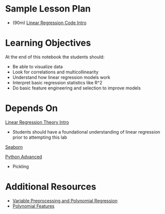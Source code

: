 # Sample Lesson Plan
- (90m) [Linear Regression Code Intro](intro-to-regression-starter.ipynb)

# Learning Objectives

At the end of this notebook the students should:
- Be able to visualize data
- Look for correlations and multicollinearity
- Understand how linear regression models work
- Interpret basic regression statistics like R^2
- Do basic feature engineering and selection to improve models

# Depends On

[Linear Regression Theory Intro](https://github.com/thisismetis/dscurriculum_gamma/tree/master/curriculum/project-02/linear-regression-theory-intro)
* Students should have a foundational understanding of linear regression prior to attempting this lab

[Seaborn](https://github.com/thisismetis/dscurriculum_gamma/tree/master/curriculum/project-01/seaborn)

[Python Advanced](https://github.com/thisismetis/dscurriculum_gamma/tree/master/curriculum/project-01/python-advanced)
* Pickling

# Additional Resources
- [Variable Preprocessing and Polynomial Regression](http://scikit-learn.org/dev/modules/preprocessing.html#preprocessing)
- [Polynomial Features](http://scikit-learn.org/stable/modules/generated/sklearn.preprocessing.PolynomialFeatures.html)